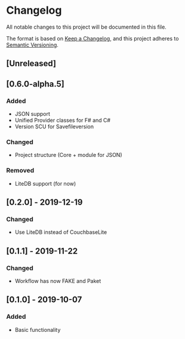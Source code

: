 # Changelog
All notable changes to this project will be documented in this file.

The format is based on [Keep a Changelog](https://keepachangelog.com/en/1.0.0/),
and this project adheres to [Semantic Versioning](https://semver.org/spec/v2.0.0.html).

## [Unreleased]

## [0.6.0-alpha.5]
### Added
- JSON support
- Unified Provider classes for F# and C#
- Version SCU for Savefileversion

### Changed
- Project structure (Core + module for JSON)

### Removed
- LiteDB support (for now)

## [0.2.0] - 2019-12-19
### Changed
- Use LiteDB instead of CouchbaseLite

## [0.1.1] - 2019-11-22
### Changed
- Workflow has now FAKE and Paket

## [0.1.0] - 2019-10-07
### Added
- Basic functionality
